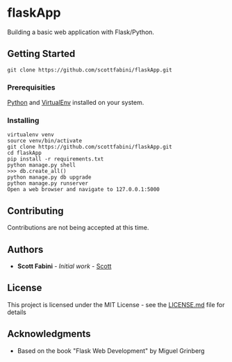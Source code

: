 # flaskApp

Building a basic web application with Flask/Python.

## Getting Started

```
git clone https://github.com/scottfabini/flaskApp.git
```

### Prerequisities

[Python](https://www.python.org/downloads/) and 
[VirtualEnv](https://virtualenv.pypa.io/en/stable/) installed on your system.

### Installing

```
virtualenv venv
source venv/bin/activate
git clone https://github.com/scottfabini/flaskApp.git
cd flaskApp
pip install -r requirements.txt
python manage.py shell
>>> db.create_all()
python manage.py db upgrade
python manage.py runserver
Open a web browser and navigate to 127.0.0.1:5000
```

## Contributing

Contributions are not being accepted at this time.

## Authors

* **Scott Fabini** - *Initial work* - [Scott](https://github.com/scottfabini)

## License

This project is licensed under the MIT License - see the [LICENSE.md](LICENSE.md) file for details

## Acknowledgments

* Based on the book "Flask Web Development" by Miguel Grinberg
